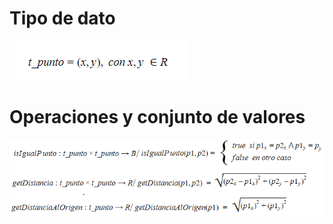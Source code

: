 # Tipo de dato

![TipoDatoPunto](https://raw.githubusercontent.com/josefranwagner/AED/master/05-Geometria/Punto/tipoDatoPunto.PNG)

# Operaciones y conjunto de valores

![OperacionesYValoresPunto](https://raw.githubusercontent.com/josefranwagner/AED/master/05-Geometria/Punto/OperacionesValoresPunto.PNG)
